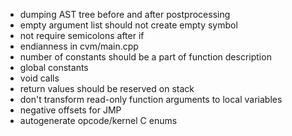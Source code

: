 - dumping AST tree before and after postprocessing
- empty argument list should not create empty symbol
- not require semicolons after if
- endianness in cvm/main.cpp
- number of constants should be a part of function description
- global constants
- void calls
- return values should be reserved on stack
- don't transform read-only function arguments to local variables
- negative offsets for JMP
- autogenerate opcode/kernel C enums
